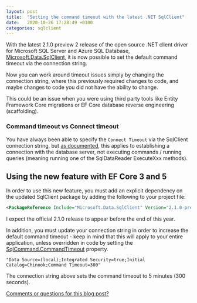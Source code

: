 ```yaml
---
layout: post
title:  "Setting the command timeout with the latest .NET SqlClient"
date:   2020-10-26 17:28:49 +0100
categories: sqlclient
---
```


With the latest 2.1.0 preview 2 release of the open source .NET client driver for Microsoft SQL Server and Azure SQL Database, [Microsoft.Data.SqlClient](https://github.com/dotnet/SqlClient), it is now possible to set the default command timeout via the connection string. 

Now you can work around timeout issues simply by changing the connection string, where this previously required changes to code, and maybe changes to code you did not have the ability to change. 

This could be an issue when you were using third party tools like Entity Framework Core migrations or EF Core database reverse engineering (scaffolding).

### Command timeout vs Connect timeout

You have always been able to specify the `Connect Timeout` via the SqlClient connection string, but [as documented](https://docs.microsoft.com/en-us/dotnet/api/system.data.sqlclient.sqlconnectionstringbuilder.connecttimeout?WT.mc_id=DT-MVP-4025156), this applies to establishing a connection with the database server, not executing commands / running queries (meaning running one of the SqlDataReader ExecuteXxx methods).

## Using the new feature with EF Core 3 and 5

In order to use this new feature, you must add an explicit dependency on the updated SqlClient package by adding the following to your project file:

```xml
<PackageReference Include="Microsoft.Data.SqlClient" Version="2.1.0-preview2.20297.7" />
```
I expect the official 2.1.0 release to appear before the end of this year.

In addition, you must update your connection string in order to increase the default command timeout - keep in mind that this will apply to your entire application, unless overridden in code by setting the [SqlCommand.CommandTimeout](https://docs.microsoft.com/en-us/dotnet/api/system.data.sqlclient.sqlcommand.commandtimeout?WT.mc_id=DT-MVP-4025156) property.

```dos
"Data Source=(local);Integrated Security=true;Initial Catalog=Chinook;Command Timeout=300"
```
The connection string above sets the command timeout to 5 minutes (300 seconds). 

[Comments or questions for this blog post?](https://github.com/ErikEJ/erikej.github.io/issues/22)
